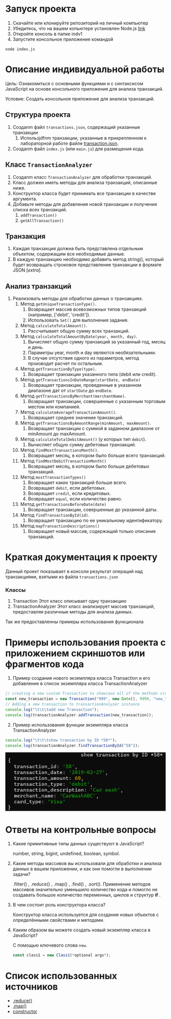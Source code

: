 # Запуск проекта 
1) Скачайте или клонируйте репозиторий на личный компьютер
2) Убедитесь, что на вашем копьютере установлен Node.js [link](https://nodejs.org/en)
3) Откройте консоль в папке indv1
4) Запустите консольное приложение командой 
```console
node index.js
```

# Описание индивидуальной работы
Цель: Ознакомиться с основными функциями и с синтаксисом JavaScript на основе консольного приложения для анализа транзакций.

Условие:
Создать консольное приложение для анализа транзакций.

## Структура проекта
1. Создаnm файл `transactions.json`, содержащий указанные транзакции
    1. Использjdfnm транзакции, указанные в прикрепленном к лабораторной работе
       файле [transaction.json](./files/transaction.json).
2. Создаnm файл `index.js` (или `main.js`) для размещения кода.

## Класс `TransactionAnalyzer`
1. Создаnm класс `TransactionAnalyzer` для обработки транзакций.
2. Класс должен иметь методы для анализа транзакций, описанные ниже.
3. Конструктор класса будет принимать все транзакции в качестве аргумента.
4. Добавьте методы для добавления новой транзакции и получения списка всех транзакций.
    1. `addTransaction()`
    2. `getAllTransaction()`

## Транзакция
1. Каждая транзакция должна быть представлена отдельным объектом, содержащим все необходимые данные.
2. В каждую транзакцию необходимо добавить метод string(), который будет возвращать строковое представление транзакции в
   формате JSON [_extra_].

## Анализ транзакций
1. Реализовать методы для обработки данных о транзакциях.
    1. Метод `getUniqueTransactionType()`.
        1. Возвращает массив всевозможных типов транзакций (например, ['debit', 'credit']).
        2. Использовать `Set()` для выполнения задания.
    2. Метод `calculateTotalAmount()`.
        1. Рассчитывает общую сумму всех транзакций.
    3. Метод `calculateTotalAmountByDate(year, month, day)`.
        1. Вычисляет общую сумму транзакций за указанный год, месяц и день.
        2. Параметры year, month и day являются необязательными.
        3. В случае отсутствия одного из параметров, метод производит расчет по остальным.
    4. Метод `getTransactionByType(type)`.
        1. Возвращает транзакции указанного типа (debit или credit).
    5. Метод `getTransactionsInDateRange(startDate, endDate)`
        1. Возвращает транзакции, проведенные в указанном диапазоне дат от `startDate` до `endDate`.
    6. Метод `getTransactionsByMerchant(merchantName)`.
        1. Возвращает транзакции, совершенные с указанным торговым местом или компанией.
    7. Метод `calculateAverageTransactionAmount()`.
        1. Возвращает среднее значение транзакций.
    8. Метод `getTransactionsByAmountRange(minAmount, maxAmount)`.
        1. Возвращает транзакции с суммой в заданном диапазоне от minAmount до maxAmount.
    9. Метод `calculateTotalDebitAmount()` (у которых тип `debit`).
        1. Вычисляет общую сумму дебетовых транзакций.
    10. Метод `findMostTransactionsMonth()`.
        1. Возвращает месяц, в котором было больше всего транзакций.
    11. Метод `findMostDebitTransactionMonth()`
        1. Возвращает месяц, в котором было больше дебетовых транзакций.
    12. Метод `mostTransactionTypes()`
        1. Возвращает каких транзакций больше всего.
        2. Возвращает `debit`, если дебетовых.
        3. Возвращает `credit`, если кредитовых.
        4. Возвращает `equal`, если количество равно.
    13. Метод `getTransactionsBeforeDate(date)`
        1. Возвращает транзакции, совершенные до указанной даты.
    14. Метод `findTransactionById(id)`.
        1. Возвращает транзакцию по ее уникальному идентификатору.
    15. Метод `mapTransactionDescriptions()`
        1. Возвращает новый массив, содержащий только описания транзакций.

# Краткая документация к проекту
Данный проект показывает в консоли результат операций над транзакциями, взятыми из файла ```transactions.json```
### Классы
1. Transaction
Этот класс описывает одну транзакцию
2. TransactionAnalyzer 
Этот класс анализирует массив транзакций, предоставляя различные методы для анализа данных.

Так же предоставленны примеры использования функционала

# Примеры использования проекта с приложением скриншотов или фрагментов кода

1. Пример создания нового экземпляра класса Transaction и его добавление в список экземпляра класса TransactionAnalyzer
```js
// creating a new custom Transaction to showcase all of the methods created
const new_transaction = new Transaction("999", new Date(), 9999, "new_type", "there is a long long long long description", "Merchant_111", "Visa");
// Adding a new transaction to transactionAnalyzer instance
console.log("\t\t\tadd new Transaction");
console.log(transactionAnalyzer.addTransaction(new_transaction));
```
2. Пример использования функции экземпляра класса TransactionAnalyzer
```js
console.log("\t\t\tshow transaction by ID *58*");
console.log(transactionAnalyzer.findTransactionById("58"));
```
![result in console](./imgs/image.png)

# Ответы на контрольные вопросы
1. Какие примитивные типы данных существуют в JavaScript?

    number, string, bigint, undefined, boolean, symbol.

2. Какие методы массивов вы использовали для обработки и анализа данных в вашем приложении, и как они помогли в выполнении задачи?

    .filter() , .reduce() , .map() , .find() , .sort().
    Применение методов массивов значительно уменьшило количество кода и помогло не создавать большое количество переменных, циклов и структур **if** .

3. В чем состоит роль конструктора класса?

    Конструктор класса используется для создания новых объектов с определёнными свойствами и методами.

4. Каким образом вы можете создать новый экземпляр класса в JavaScript?

    С помощью ключевого слова `new`.
    ```javascript
    const class1 = new Class1(*optional args*);
    ```

# Список использованных источников
* [.reduce()](https://developer.mozilla.org/en-US/docs/Web/JavaScript/Reference/Global_Objects/Array/reduce)
* [.map()](https://developer.mozilla.org/en-US/docs/Web/JavaScript/Reference/Global_Objects/Array/map)
* [constructor](https://developer.mozilla.org/en-US/docs/Web/JavaScript/Reference/Classes/constructor)
